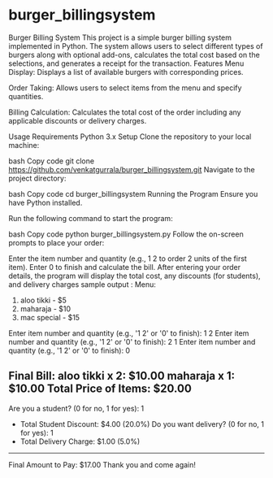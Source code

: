 # burger_billingsystem
Burger Billing System This project is a simple burger billing system implemented in Python. The system allows users to select different types of burgers along with optional add-ons, calculates the total cost based on the selections, and generates a receipt for the transaction. 
Features
Menu Display: Displays a list of available burgers with corresponding prices.

Order Taking: Allows users to select items from the menu and specify quantities.

Billing Calculation: Calculates the total cost of the order including any applicable discounts or delivery charges.

Usage
Requirements
Python 3.x
Setup
Clone the repository to your local machine:

bash
Copy code
git clone https://github.com/venkatgurrala/burger_billingsystem.git
Navigate to the project directory:

bash
Copy code
cd burger_billingsystem
Running the Program
Ensure you have Python installed.

Run the following command to start the program:

bash
Copy code
python burger_billingsystem.py
Follow the on-screen prompts to place your order:

Enter the item number and quantity (e.g., 1 2 to order 2 units of the first item).
Enter 0 to finish and calculate the bill.
After entering your order details, the program will display the total cost, any discounts (for students), and delivery charges 
sample output :
Menu:
1. aloo tikki - $5
2. maharaja - $10
3. mac special - $15

Enter item number and quantity (e.g., '1 2' or '0' to finish): 1 2
Enter item number and quantity (e.g., '1 2' or '0' to finish): 2 1
Enter item number and quantity (e.g., '1 2' or '0' to finish): 0

Final Bill:
aloo tikki x 2: $10.00
maharaja x 1: $10.00
Total Price of Items: $20.00
----------------------------------
Are you a student? (0 for no, 1 for yes): 1
   - Total Student Discount: $4.00 (20.0%)
Do you want delivery? (0 for no, 1 for yes): 1
   - Total Delivery Charge: $1.00 (5.0%)
----------------------------------
Final Amount to Pay: $17.00
Thank you and come again!
